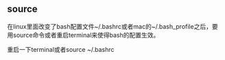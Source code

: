 ## source

在linux里面改变了bash配置文件~/.bashrc或者mac的~/.bash_profile之后，要用source命令或者重启terminal来使得bash的配置生效。

重启一下terminal或者source ~/.bashrc